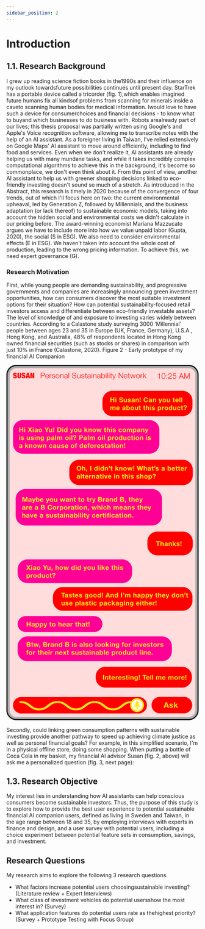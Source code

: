 ```yaml
---
sidebar_position: 2
---
```


# Introduction

## 1.1. Research Background
I grew up reading science fiction books in the1990s and their influence on my outlook towardsfuture possibilities continues until present day. StarTrek has a portable device called a tricorder (fig. 1),which enables imagined future humans fix all kindsof problems from scanning for minerals inside a caveto scanning human bodies for medical information. Iwould love to have such a device for consumerchoices and financial decisions - to know what to buyand which businesses to do business with. Robots arealready part of our lives; this thesis proposal was partially written using Google's and Apple's Voice recognition software, allowing me to transcribe notes with the help of an AI assistant. As a foreigner living in Taiwan, I've relied extensively on Google Maps' AI assistant to move around efficiently, including to find food and services. Even when we don't realize it, AI assistants are already helping us with many mundane tasks, and while it takes incredibly complex computational algorithms to achieve this in the background, it's become so commonplace, we don't even think about it. From this point of view, another AI assistant to help us with greener shopping decisions linked to eco-friendly investing doesn't sound so much of a stretch.
As introduced in the Abstract, this research is timely in 2020 because of the convergence of four trends, out of which I'll focus here on two: the current environmental upheaval, led by Generation Z, followed by Millennials, and the business adaptation (or lack thereof) to sustainable economic models, taking into account the hidden social and environmental costs we didn't calculate in our pricing before. The award-winning economist Mariana Mazzucato argues we have to include more into how we value unpaid labor (Gupta, 2020), the social (S in ESG). We also need to consider environmental effects (E in ESG). We haven't taken into account the whole cost of production, leading to the wrong pricing information. To achieve this, we need expert governance (G).

### Research Motivation
First, while young people are demanding sustainability, and progressive governments and companies are increasingly announcing green investment opportunities, how can consumers discover the most suitable investment options for their situation? How can potential sustainability-focused retail investors access and differentiate between eco-friendly investable assets? The level of knowledge of and exposure to investing varies widely between countries. According to a Calastone study surveying 3000 ‘Millennial’ people between ages 23 and 35 in Europe (UK, France, Germany), U.S.A., Hong Kong, and Australia, 48% of respondents located in Hong Kong owned financial securities (such as stocks or shares) in comparison with just 10% in France (Calastone, 2020).
Figure 2 - Early prototype of my financial AI Companion 

![SUSAN](./susan-pink-app.png)

Secondly, could linking green consumption patterns with sustainable investing provide another pathway to speed up achieving climate justice as well as personal financial goals? For example, in this simplified scenario, I'm in a physical offline store, doing some shopping. When putting a bottle of Coca Cola in my basket, my financial AI advisor Susan (fig. 2, above) will ask me a personalized question (fig. 3, next page):

## 1.3. Research Objective
My interest lies in understanding how AI assistants can help conscious consumers become sustainable investors. Thus, the purpose of this study is to explore how to provide the best user experience to potential sustainable financial AI companion users, defined as living in Sweden and Taiwan, in the age range between 18 and 35, by employing interviews with experts in finance and design, and a user survey with potential users, including a choice experiment between potential feature sets in consumption, savings, and investment.

## Research Questions
My research aims to explore the following 3 research questions.
- What factors increase potential users choosingsustainable investing? (Literature review + Expert Interviews)
- What class of investment vehicles do potential usersshow the most interest in? (Survey)
- What application features do potential users rate as thehighest priority? (Survey + Prototype Testing with Focus Group)